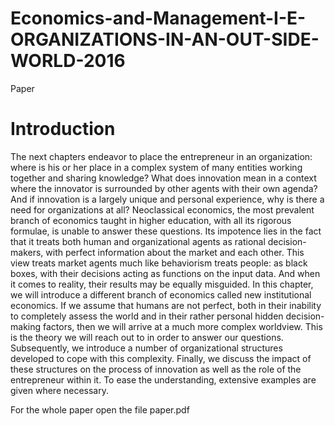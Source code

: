 # Economics-and-Management-I-E-ORGANIZATIONS-IN-AN-OUT-SIDE-WORLD-2016
Paper


# Introduction
The next chapters endeavor to place the entrepreneur in an organization: where is his or her place in
a complex system of many entities working together and sharing knowledge? What does innovation
mean in a context where the innovator is surrounded by other agents with their own agenda? And if
innovation is a largely unique and personal experience, why is there a need for organizations at all?
Neoclassical economics, the most prevalent branch of economics taught in higher education, with all
its rigorous formulae, is unable to answer these questions. Its impotence lies in the fact that it treats
both human and organizational agents as rational decision-makers, with perfect information about
the market and each other. This view treats market agents much like behaviorism treats people: as
black boxes, with their decisions acting as functions on the input data. And when it comes to reality,
their results may be equally misguided.
In this chapter, we will introduce a different branch of economics called new institutional economics.
If we assume that humans are not perfect, both in their inability to completely assess the world and
in their rather personal hidden decision-making factors, then we will arrive at a much more complex
worldview. This is the theory we will reach out to in order to answer our questions. Subsequently, we
introduce a number of organizational structures developed to cope with this complexity. Finally, we
discuss the impact of these structures on the process of innovation as well as the role of the
entrepreneur within it. To ease the understanding, extensive examples are given where necessary.

For the whole paper open the file paper.pdf
